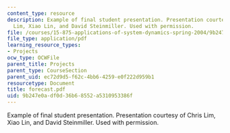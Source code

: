 ```yaml
---
content_type: resource
description: Example of final student presentation. Presentation courtesy of Chris
  Lim, Xiao Lin, and David Steinmiller. Used with permission.
file: /courses/15-875-applications-of-system-dynamics-spring-2004/9b247e0adf0d36b68552a5310953386f_forecast.pdf
file_type: application/pdf
learning_resource_types:
- Projects
ocw_type: OCWFile
parent_title: Projects
parent_type: CourseSection
parent_uid: ec72d9d5-f62c-4bb6-4259-e0f222d959b1
resourcetype: Document
title: forecast.pdf
uid: 9b247e0a-df0d-36b6-8552-a5310953386f
---
```

Example of final student presentation. Presentation courtesy of Chris Lim, Xiao Lin, and David Steinmiller. Used with permission.

